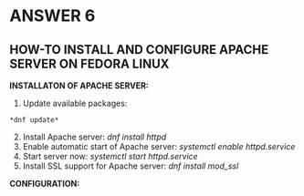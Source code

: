 
# ANSWER 6

## HOW-TO INSTALL AND CONFIGURE APACHE SERVER ON FEDORA LINUX

**INSTALLATON OF APACHE SERVER:**

1.	Update available packages: 
```
*dnf update*
```
2.	Install Apache server: *dnf install httpd*
3.	Enable automatic start of Apache server: *systemctl enable httpd.service*
4.	Start server now: *systemctl start httpd.service*
5. 	Install SSL support for Apache server: *dnf install mod_ssl*

**CONFIGURATION:**



